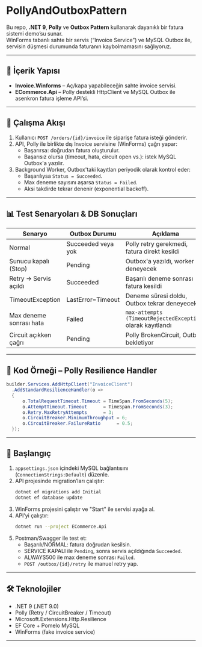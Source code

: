 # PollyAndOutboxPattern

Bu repo, **.NET 9**, **Polly** ve **Outbox Pattern** kullanarak dayanıklı bir fatura sistemi demo’su sunar.  
WinForms tabanlı sahte bir servis (“Invoice Service”) ve MySQL Outbox ile, servisin düşmesi durumunda faturanın kaybolmamasını sağlıyoruz.

---

## 📂 İçerik Yapısı

- **Invoice.Winforms** – Aç/kapa yapabileceğin sahte invoice servisi.  
- **ECommerce.Api** – Polly destekli HttpClient ve MySQL Outbox ile asenkron fatura işleme API’si.

---

## 🔄 Çalışma Akışı

1. Kullanıcı `POST /orders/{id}/invoice` ile siparişe fatura isteği gönderir.  
2. API, Polly ile birlikte dış Invoice servisine (WinForms) çağrı yapar:
   - Başarırsa: doğrudan fatura oluşturulur.  
   - Başarısız olursa (timeout, hata, circuit open vs.): istek MySQL Outbox'a yazılır.  
3. Background Worker, Outbox'taki kayıtları periyodik olarak kontrol eder:
   - Başarılıysa `Status = Succeeded`.  
   - Max deneme sayısını aşarsa `Status = Failed`.  
   - Aksi takdirde tekrar denenir (exponential backoff).

---

## 📊 Test Senaryoları & DB Sonuçları

| Senaryo                   | Outbox Durumu     | Açıklama                                 |
|---------------------------|-------------------|-------------------------------------------|
| Normal                    | Succeeded veya yok| Polly retry gerekmedi, fatura direkt kesildi |
| Sunucu kapalı (Stop)      | Pending           | Outbox'a yazıldı, worker deneyecek         |
| Retry → Servis açıldı     | Succeeded         | Başarılı deneme sonrası fatura kesildi     |
| TimeoutException          | LastError=Timeout | Deneme süresi doldu, Outbox tekrar deneyecek |
| Max deneme sonrası hata   | Failed            | `max-attempts (TimeoutRejectedException)` olarak kayıtlandı |
| Circuit açıkken çağrı     | Pending           | Polly BrokenCircuit, Outbox bekletiyor      |

---

## 📝 Kod Örneği – Polly Resilience Handler

```csharp
builder.Services.AddHttpClient("InvoiceClient")
  .AddStandardResilienceHandler(o =>
  {
      o.TotalRequestTimeout.Timeout = TimeSpan.FromSeconds(5);
      o.AttemptTimeout.Timeout      = TimeSpan.FromSeconds(3);
      o.Retry.MaxRetryAttempts      = 3;
      o.CircuitBreaker.MinimumThroughput = 6;
      o.CircuitBreaker.FailureRatio      = 0.5;
  });
```

---

## 🚀 Başlangıç

1. `appsettings.json` içindeki MySQL bağlantısını (`ConnectionStrings:Default`) düzenle.  
2. API projesinde migration’ları çalıştır:
   ```bash
   dotnet ef migrations add Initial
   dotnet ef database update
   ```
3. WinForms projesini çalıştır ve "Start" ile servisi ayağa al.  
4. API’yi çalıştır: 
   ```bash
   dotnet run --project ECommerce.Api
   ```
5. Postman/Swagger ile test et:
   - Başarılı/NORMAL: fatura doğrudan kesilsin.  
   - SERVICE KAPALI ile `Pending`, sonra servis açıldığında `Succeeded`.  
   - ALWAYS500 ile max deneme sonrası `Failed`.  
   - `POST /outbox/{id}/retry` ile manuel retry yap.

---

## 🛠 Teknolojiler

- .NET 9 (.NET 9.0)  
- Polly (Retry / CircuitBreaker / Timeout)  
- Microsoft.Extensions.Http.Resilience  
- EF Core + Pomelo MySQL  
- WinForms (fake invoice service)

---
